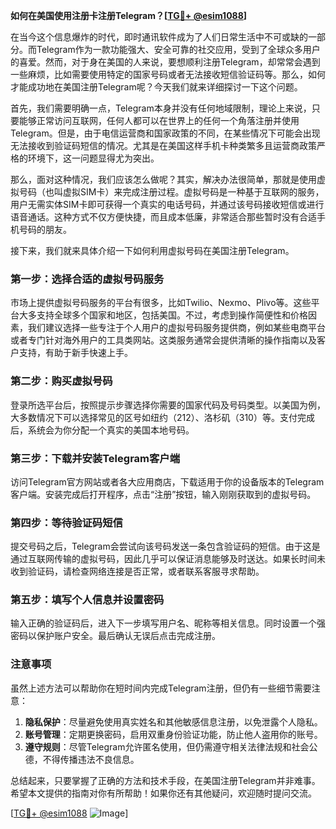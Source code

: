**如何在美国使用注册卡注册Telegram？[[TG💪+ @esim1088](https://t.me/s/esim1088)]**

在当今这个信息爆炸的时代，即时通讯软件成为了人们日常生活中不可或缺的一部分。而Telegram作为一款功能强大、安全可靠的社交应用，受到了全球众多用户的喜爱。然而，对于身在美国的人来说，要想顺利注册Telegram，却常常会遇到一些麻烦，比如需要使用特定的国家号码或者无法接收短信验证码等。那么，如何才能成功地在美国注册Telegram呢？今天我们就来详细探讨一下这个问题。

首先，我们需要明确一点，Telegram本身并没有任何地域限制，理论上来说，只要能够正常访问互联网，任何人都可以在世界上的任何一个角落注册并使用Telegram。但是，由于电信运营商和国家政策的不同，在某些情况下可能会出现无法接收到验证码短信的情况。尤其是在美国这样手机卡种类繁多且运营商政策严格的环境下，这一问题显得尤为突出。

那么，面对这种情况，我们应该怎么做呢？其实，解决办法很简单，那就是使用虚拟号码（也叫虚拟SIM卡）来完成注册过程。虚拟号码是一种基于互联网的服务，用户无需实体SIM卡即可获得一个真实的电话号码，并通过该号码接收短信或进行语音通话。这种方式不仅方便快捷，而且成本低廉，非常适合那些暂时没有合适手机号码的朋友。

接下来，我们就来具体介绍一下如何利用虚拟号码在美国注册Telegram。

### 第一步：选择合适的虚拟号码服务

市场上提供虚拟号码服务的平台有很多，比如Twilio、Nexmo、Plivo等。这些平台大多支持全球多个国家和地区，包括美国。不过，考虑到操作简便性和价格因素，我们建议选择一些专注于个人用户的虚拟号码服务提供商，例如某些电商平台或者专门针对海外用户的工具类网站。这类服务通常会提供清晰的操作指南以及客户支持，有助于新手快速上手。

### 第二步：购买虚拟号码

登录所选平台后，按照提示步骤选择你需要的国家代码及号码类型。以美国为例，大多数情况下可以选择常见的区号如纽约（212）、洛杉矶（310）等。支付完成后，系统会为你分配一个真实的美国本地号码。

### 第三步：下载并安装Telegram客户端

访问Telegram官方网站或者各大应用商店，下载适用于你的设备版本的Telegram客户端。安装完成后打开程序，点击“注册”按钮，输入刚刚获取到的虚拟号码。

### 第四步：等待验证码短信

提交号码之后，Telegram会尝试向该号码发送一条包含验证码的短信。由于这是通过互联网传输的虚拟号码，因此几乎可以保证消息能够及时送达。如果长时间未收到验证码，请检查网络连接是否正常，或者联系客服寻求帮助。

### 第五步：填写个人信息并设置密码

输入正确的验证码后，进入下一步填写用户名、昵称等相关信息。同时设置一个强密码以保护账户安全。最后确认无误后点击完成注册。

### 注意事项

虽然上述方法可以帮助你在短时间内完成Telegram注册，但仍有一些细节需要注意：

1. **隐私保护**：尽量避免使用真实姓名和其他敏感信息注册，以免泄露个人隐私。
2. **账号管理**：定期更换密码，启用双重身份验证功能，防止他人盗用你的账号。
3. **遵守规则**：尽管Telegram允许匿名使用，但仍需遵守相关法律法规和社会公德，不得传播违法不良信息。

总结起来，只要掌握了正确的方法和技术手段，在美国注册Telegram并非难事。希望本文提供的指南对你有所帮助！如果你还有其他疑问，欢迎随时提问交流。

[[TG💪+ @esim1088](https://t.me/s/esim1088) ![Image](https://i.postimg.cc/4NQfJmqS/Snipaste-2025-05-13-00-14-12.png)]